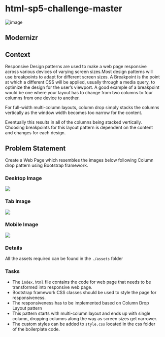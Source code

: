 # html-sp5-challenge-master

![image](https://user-images.githubusercontent.com/108535012/209479186-38b97dea-3fe7-4906-8b5b-6749709672b6.png)

## Modernizr

## Context

Responsive Design patterns are used to make a web page responsive across various devices of varying screen sizes.Most design patterns will use breakpoints to adapt for different screen sizes. A Breakpoint is the point at which a different CSS will be applied, usually through a media query, to optimize the design for the user’s viewport. A good example of a breakpoint would be one where your layout has to change from two columns to four columns from one device to another.

For full-width multi-column layouts, column drop simply stacks the columns vertically as the window width becomes too narrow for the content.

Eventually this results in all of the columns being stacked vertically. Choosing breakpoints for this layout pattern is dependent on the content and changes for each design.

## Problem Statement

Create a Web Page which resembles the images below following Column drop pattern using Bootstrap framework.

### Desktop Image

![](./Desktop-Image.png)
### Tab Image

![](./Tab-Image.png)
### Mobile Image

![](./Mobile-Image.png)


### Details

All the assets required can be found in the `./assets` folder

### Tasks

- The `index.html` file contains the code for web page that needs to be transformed into responsive web page.​
- Bootstrap framework CSS classes should be used to style the page for responsiveness.​
- The responsiveness has to be implemented based on Column Drop Layout pattern​
- This pattern starts with multi-column layout and ends up with single column, dropping columns along the way as screen sizes get narrower.​
- The custom styles can be added to `style.css` located in the css folder of the boilerplate code.​
